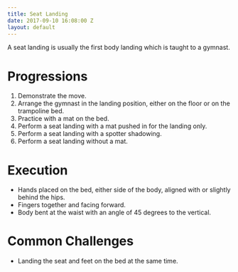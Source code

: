 ```yaml
---
title: Seat Landing
date: 2017-09-10 16:08:00 Z
layout: default
---
```


A seat landing is usually the first body landing which is taught to a gymnast.

# Progressions

1. Demonstrate the move.
2. Arrange the gymnast in the landing position, either on the floor or on the trampoline bed.
3. Practice with a mat on the bed.
4. Perform a seat landing with a mat pushed in for the landing only.
5. Perform a seat landing with a spotter shadowing.
6. Perform a seat landing without a mat.

# Execution

- Hands placed on the bed, either side of the body, aligned with or slightly behind the hips.
- Fingers together and facing forward.
- Body bent at the waist with an angle of 45 degrees to the vertical.

# Common Challenges

- Landing the seat and feet on the bed at the same time.